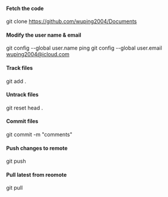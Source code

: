 #### Fetch the code
git clone https://github.com/wuping2004/Documents 

#### Modify the user name & email
git config --global user.name ping
git config --global user.email wuping2004@icloud.com

#### Track files
git add .

#### Untrack files
git reset head . 

#### Commit files
git commit -m "comments"

#### Push changes to remote
git push

#### Pull latest from reomote
git pull



